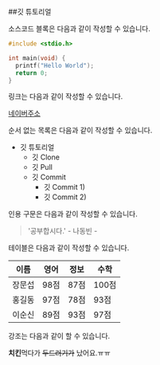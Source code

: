 ##깃 튜토리얼

소스코드 블록은 다음과 같이 작성할 수 있습니다.

```c
#include <stdio.h>

int main(void) {
  printf("Hello World");
  return 0;
}
```

링크는 다음과 같이 작성할 수 있습니다.

[네이버주소](https://search.naver.com/search.naver?where=image&nso=so%3Ar%2Ca%3Aall%2Cp%3Aall&sm=tab_nmr&query=%EB%AF%B8%EB%8B%88%EB%A9%80%20%EB%82%A8%EC%B9%9C%EB%A3%A9#imgId=kr_web_fashion%3Anew_6944797267556014404)

순서 없는 목록은 다음과 같이 작성할 수 있습니다.

* 깃 튜토리얼
  * 깃 Clone 
  * 깃 Pull
  * 깃 Commit
    * 깃 Commit 1)
    * 깃 Commit 2)

인용 구문은 다음과 같이 작성할 수 있습니다.
> '공부합시다.' - 나동빈 -

테이블은 다음과 같이 작성할 수 있습니다.

이름|영어|정보|수학|
---|---|---|---|
장문섭|98점|87점|100점|
홍길동|97점|78점|93점|
이순신|89점|93점|97점|


강조는 다음과 같이 할 수 있습니다.

**치킨**먹다가 ~~두드러기가~~ 났어요.ㅠㅠ
